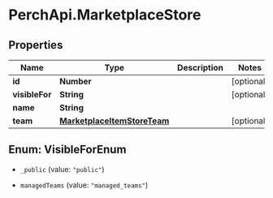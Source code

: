 # PerchApi.MarketplaceStore

## Properties
Name | Type | Description | Notes
------------ | ------------- | ------------- | -------------
**id** | **Number** |  | [optional] 
**visibleFor** | **String** |  | [optional] 
**name** | **String** |  | 
**team** | [**MarketplaceItemStoreTeam**](MarketplaceItemStoreTeam.md) |  | [optional] 


<a name="VisibleForEnum"></a>
## Enum: VisibleForEnum


* `_public` (value: `"public"`)

* `managedTeams` (value: `"managed_teams"`)




